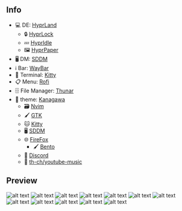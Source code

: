 ## Info

- 💻 DE:  [HyprLand](https://hyprland.org)
    - 🔒 [HyprLock](https://github.com/hyprwm/hyprlock)
    - 💤 [HyprIdle](https://github.com/hyprwm/hypridle)
    - 🖼 [HyprPaper](https://github.com/hyprwm/hyprpaper)
- 🖥 DM: [SDDM](https://github.com/sddm/sddm)
- ℹ️  Bar: [WayBar](https://github.com/Alexays/Waybar)
- 💾 Terminal: [Kitty](https://sw.kovidgoyal.net/kitty)
- 📋 Menu: [Rofi](https://github.com/davatorium/rofi)
- 🗄 File Manager: [Thunar](https://github.com/xfce-mirror/thunar)
- 🎨 theme: [Kanagawa](https://github.com/rebelot/kanagawa.nvim)
    - 🗃 [Nvim](https://github.com/rebelot/kanagawa.nvim)
    - 🖌 [GTK](https://github.com/Fausto-Korpsvart/Kanagawa-GKT-Theme)
    - 🐱 [Kitty](https://github.com/rebelot/kanagawa.nvim/blob/master/extras/kanagawa.conf)
    - 🖥 [SDDM](kanagawa-theme/sddm)
    - 🌐 [FireFox](https://github.com/Haruzona/penguinFox)
        - 🖌 [Bento](kanagawa-theme/bento/app.css)
    - 💬 [Discord](kanagawa-theme/discord/kanagawa.css)
    - 🎵 [th-ch/youtube-music](kanagawa-theme/ytmusic/kanagawa.css)


## Preview
![alt text](scrnshts/1.png)
![alt text](scrnshts/2.png)
![alt text](scrnshts/3.png)
![alt text](scrnshts/4.png)
![alt text](scrnshts/9.png)
![alt text](scrnshts/10.png)
![alt text](scrnshts/5.png)
![alt text](scrnshts/6.png)
![alt text](scrnshts/7.png)
![alt text](scrnshts/8.png)
![alt text](scrnshts/11.png)
![alt  text](scrnshts/wall.gif)
